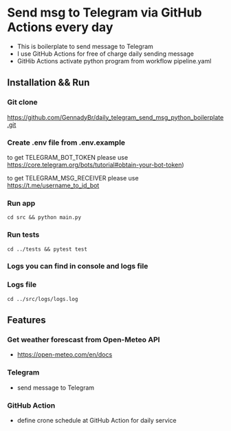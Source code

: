# Send msg to Telegram via GitHub Actions every day

* This is boilerplate to send message to Telegram
* I use GitHub Actions for free of charge daily sending message
* GitHib Actions activate python program from workflow pipeline.yaml

## Installation && Run
### Git clone
https://github.com/GennadyBr/daily_telegram_send_msg_python_boilerplate.git


### Create .env file from .env.example
to get TELEGRAM_BOT_TOKEN 
please use 
https://core.telegram.org/bots/tutorial#obtain-your-bot-token)


to get TELEGRAM_MSG_RECEIVER
please use 
https://t.me/username_to_id_bot



### Run app
```
cd src && python main.py
```

### Run tests
```
cd ../tests && pytest test
```

### Logs you can find in console and logs file

### Logs file
```
cd ../src/logs/logs.log
```

## Features
### Get weather forescast from Open-Meteo API
- https://open-meteo.com/en/docs

### Telegram
- send message to Telegram

### GitHub Action
- define crone schedule at GitHub Action for daily service
